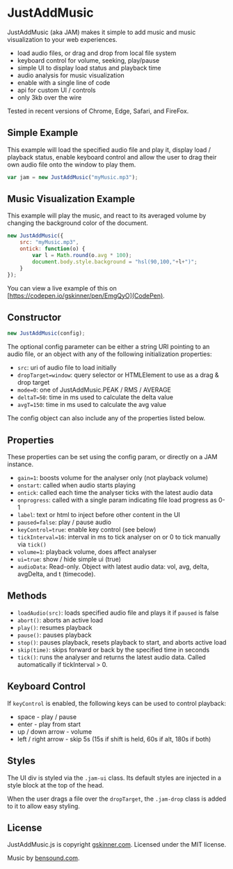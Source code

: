 # JustAddMusic

JustAddMusic (aka JAM) makes it simple to add music and music visualization to your web experiences.

* load audio files, or drag and drop from local file system
* keyboard control for volume, seeking, play/pause
* simple UI to display load status and playback time
* audio analysis for music visualization
* enable with a single line of code
* api for custom UI / controls
* only 3kb over the wire

Tested in recent versions of Chrome, Edge, Safari, and FireFox.


## Simple Example

This example will load the specified audio file and play it, display load / playback status, enable keyboard control
and allow the user to drag their own audio file onto the window to play them.

```javascript
var jam = new JustAddMusic("myMusic.mp3");
```

## Music Visualization Example

This example will play the music, and react to its averaged volume by changing the background color of the document.

```javascript
new JustAddMusic({
	src: "myMusic.mp3",
	ontick: function(o) {
		var l = Math.round(o.avg * 100);
		document.body.style.background = "hsl(90,100,"+l+")";
	}
});
```

You can view a live example of this on [https://codepen.io/gskinner/pen/EmgQyO](CodePen).


## Constructor

```javascript
new JustAddMusic(config);
```

The optional config parameter can be either a string URI pointing to an audio file, or an object with any of the following
initialization properties:

* `src`: uri of audio file to load initially
* `dropTarget=window`: query selector or HTMLElement to use as a drag & drop target
* `mode=0`: one of JustAddMusic.PEAK / RMS / AVERAGE
* `deltaT=50`: time in ms used to calculate the delta value
* `avgT=150`: time in ms used to calculate the avg value

The config object can also include any of the properties listed below.


## Properties

These properties can be set using the config param, or directly on a JAM instance.

* `gain=1`: boosts volume for the analyser only (not playback volume)
* `onstart`: called when audio starts playing
* `ontick`: called each time the analyser ticks with the latest audio data
* `onprogress`: called with a single param indicating file load progress as 0-1
* `label`: text or html to inject before other content in the UI
* `paused=false`: play / pause audio
* `keyControl=true`: enable key control (see below)
* `tickInterval=16`: interval in ms to tick analyser on or 0 to tick manually via `tick()`
* `volume=1`: playback volume, does affect analyser
* `ui=true`: show / hide simple ui (true)
* `audioData`: Read-only. Object with latest audio data: vol, avg, delta, avgDelta, and t (timecode).


## Methods

* `loadAudio(src)`: loads specified audio file and plays it if `paused` is false
* `abort()`: aborts an active load
* `play()`: resumes playback
* `pause()`: pauses playback
* `stop()`: pauses playback, resets playback to start, and aborts active load
* `skip(time)`: skips forward or back by the specified time in seconds
* `tick()`: runs the analyser and returns the latest audio data. Called automatically if tickInterval > 0.


## Keyboard Control

If `keyControl` is enabled, the following keys can be used to control playback:

* space - play / pause
* enter - play from start
* up / down arrow - volume
* left / right arrow - skip 5s (15s if shift is held, 60s if alt, 180s if both)


## Styles

The UI div is styled via the `.jam-ui` class. Its default styles are injected in a style block at the top of the head.

When the user drags a file over the `dropTarget`, the `.jam-drop` class is added to it to allow easy styling.

## License

JustAddMusic.js is copyright [gskinner.com](http://gskinner.com). Licensed under the MIT license.

Music by [bensound.com](http://www.bensound.com).